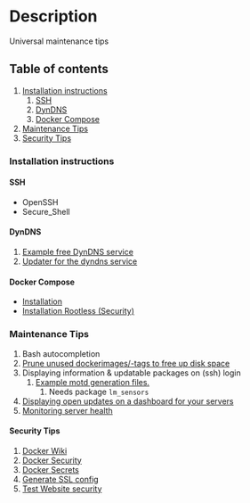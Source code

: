# Description

Universal maintenance tips

## Table of contents

1. [Installation instructions](#installation-instructions)
    1. [SSH](#ssh)
    1. [DynDNS](#dyndns)
    1. [Docker Compose](#docker-compose)
1. [Maintenance Tips](#maintenance-tips)
1. [Security Tips](#security-tips)

### Installation instructions

#### SSH

- OpenSSH
- Secure_Shell

#### DynDNS

1. [Example free DynDNS service](https://freedns.afraid.org/)
1. [Updater for the dyndns service](examples/dyndns)

#### Docker Compose

- [Installation](https://docs.docker.com/compose/)
- [Installation Rootless (Security)](https://docs.docker.com/engine/security/rootless/)

### Maintenance Tips

1. Bash autocompletion
1. [Prune unused dockerimages/-tags to free up disk space](examples/docker/prune)
1. Displaying information & updatable packages on (ssh) login
    1. [Example motd generation files.](examples/motd)
        1. Needs package `lm_sensors`
1. [Displaying open updates on a dashboard for your servers](https://github.com/furlongm/patchman)
1. [Monitoring server health](https://github.com/mikaku/Monitorix)

#### Security Tips

1. [Docker Wiki](https://docs.docker.com/)
1. [Docker Security](https://docs.docker.com/engine/security/)
1. [Docker Secrets](https://docs.docker.com/engine/swarm/secrets/)
1. [Generate SSL config](https://ssl-config.mozilla.org/)
1. [Test Website security](https://www.ssllabs.com/ssltest/)
